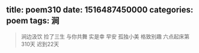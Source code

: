title: poem310
date: 1516487450000
categories: poem
tags: 涧
---
> 涧边汲饮
捡了三生
与你共舞
实是幸
早安
孤独小美
格致别趣
六点起床第310天 迟到22天